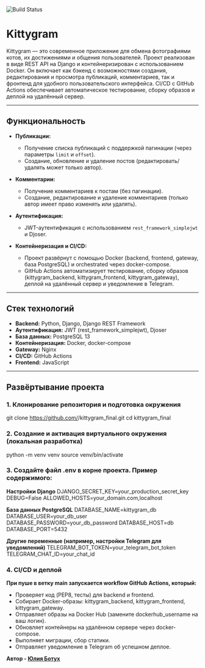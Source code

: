 ![Build Status](https://github.com/Botukh/kittygram_final/workflows/main.yml/badge.svg)

# Kittygram

Kittygram — это современное приложение для обмена фотографиями котов, их достижениями и общения пользователей. Проект реализован в виде REST API на Django и контейнеризирован с использованием Docker. Он включает как бэкенд с возможностями создания, редактирования и просмотра публикаций, комментариев, так и фронтенд для удобного пользовательского интерфейса. CI/CD с GitHub Actions обеспечивает автоматическое тестирование, сборку образов и деплой на удалённый сервер.

---

## Функциональность

- **Публикации:**  
  - Получение списка публикаций с поддержкой пагинации (через параметры `limit` и `offset`).  
  - Создание, обновление и удаление постов (редактировать/удалять может только автор).

- **Комментарии:**  
  - Получение комментариев к постам (без пагинации).  
  - Создание, редактирование и удаление комментариев (только автор имеет право изменять или удалять).

- **Аутентификация:**  
  - JWT-аутентификация с использованием `rest_framework_simplejwt` и Djoser.

- **Контейнеризация и CI/CD:**  
  - Проект развёрнут с помощью Docker (backend, frontend, gateway, база PostgreSQL) и orchestrated через docker-compose.  
  - GitHub Actions автоматизирует тестирование, сборку образов (kittygram_backend, kittygram_frontend, kittygram_gateway), деплой на удалённый сервер и уведомление в Telegram.

---

## Стек технологий

- **Backend:** Python, Django, Django REST Framework  
- **Аутентификация:** JWT (rest_framework_simplejwt), Djoser  
- **База данных:** PostgreSQL 13  
- **Контейнеризация:** Docker, docker-compose  
- **Gateway:** Nginx  
- **CI/CD:** GitHub Actions  
- **Frontend:** JavaScript

---

## Развёртывание проекта

### 1. Клонирование репозитория и подготовка окружения

git clone https://github.com/<your-github-username>/kittygram_final.git
cd kittygram_final

### 2. Создание и активация виртуального окружения (локальная разработка)

python -m venv venv
source venv/bin/activate

### 3. Создайте файл .env в корне проекта. Пример содержимого:

**Настройки Django**
DJANGO_SECRET_KEY=your_production_secret_key
DEBUG=False
ALLOWED_HOSTS=your_domain.com,localhost

**База данных PostgreSQL**
DATABASE_NAME=kittygram_db
DATABASE_USER=your_db_user
DATABASE_PASSWORD=your_db_password
DATABASE_HOST=db
DATABASE_PORT=5432

**Другие переменные (например, настройки Telegram для уведомлений)**
TELEGRAM_BOT_TOKEN=your_telegram_bot_token
TELEGRAM_CHAT_ID=your_chat_id

### 4. CI/CD и деплой

**При пуше в ветку main запускается workflow GitHub Actions, который:**
- Проверяет код (PEP8, тесты) для backend и frontend.
- Собирает Docker-образы: kittygram_backend, kittygram_frontend, kittygram_gateway.
- Отправляет образы на Docker Hub (замените dockerhub_username на ваш логин).
- Обновляет контейнеры на удалённом сервере через docker-compose.
- Выполняет миграции, сбор статики.
- Отправляет уведомление в Telegram об успешном деплое.

**Автор - [Юлия Ботух](https://github.com/Botukh)**